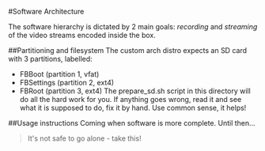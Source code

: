 #Software Architecture

The software hierarchy is dictated by 2 main goals: _recording_ and _streaming_ of the video streams encoded inside the box.

##Partitioning and filesystem
The custom arch distro expects an SD card with 3 partitions, labelled:
- FBBoot (partition 1, vfat)
- FBSettings (partition 2, ext4)
- FBRoot (partition 3, ext4)
The prepare_sd.sh script in this directory will do all the hard work for you. If anything goes wrong, read it and see what it is supposed to do, fix it by hand. Use common sense, it helps!

##Usage instructions
Coming when software is more complete. Until then...
> It's not safe to go alone - take this!

